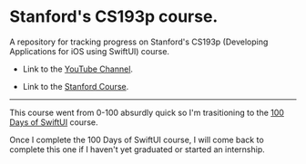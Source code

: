 # Stanford's CS193p course.

A repository for tracking progress on Stanford's CS193p (Developing Applications for iOS using SwiftUI) course.

* Link to the [YouTube Channel](https://www.youtube.com/@StanfordCS193p/videos).

* Link to the [Stanford Course](https://cs193p.sites.stanford.edu/2023).

---

This course went from 0-100 absurdly quick so I'm trasitioning to the [100 Days of SwiftUI](https://www.hackingwithswift.com/100/swiftui) course.

Once I complete the 100 Days of SwiftUI course, I will come back to complete this one if I haven't yet graduated or started an internship.